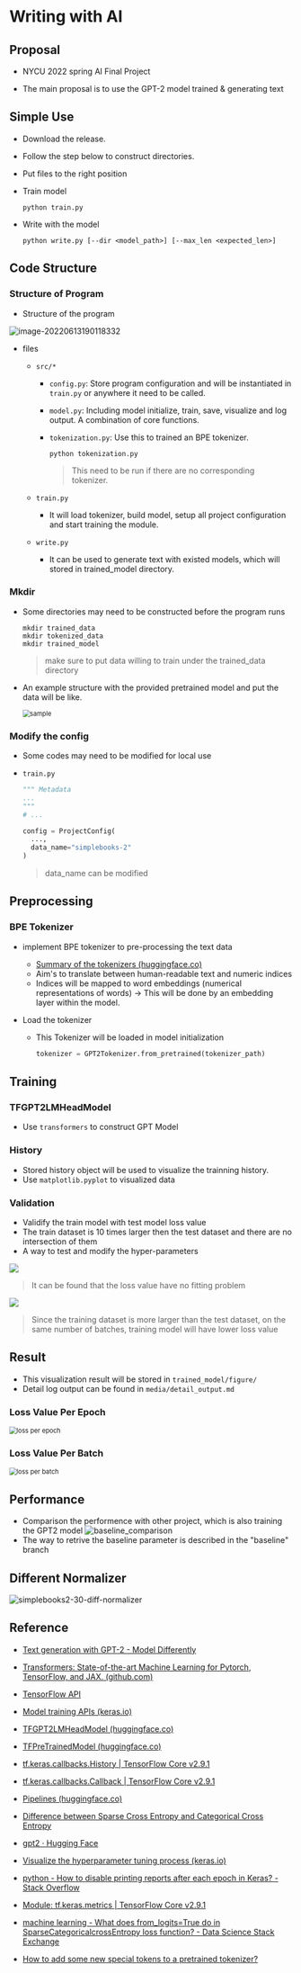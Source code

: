 # Writing with AI

## Proposal

- NYCU 2022 spring AI Final Project

- The main proposal is to use the GPT-2 model trained & generating text

## Simple Use

- Download the release.

- Follow the step below to construct directories.

- Put files to the right position

- Train model

  ```shell
  python train.py
  ```

- Write with the model

	```shell
	python write.py [--dir <model_path>] [--max_len <expected_len>]
	```

## Code Structure

### Structure of Program

- Structure of the program

<img src="media/sample-code-structure-before.jpg" alt="image-20220613190118332"  />

- files

  - `src/*`

    - `config.py`: Store program configuration and will be instantiated in `train.py` or anywhere it need to be called.

    - `model.py`: Including model initialize, train, save, visualize and log output. A combination of core functions.

    - `tokenization.py`: Use this to trained an BPE tokenizer.

      ```shell
      python tokenization.py
      ```

      > This need to be run if there are no corresponding tokenizer.

  - `train.py`

    - It will load tokenizer, build model, setup all project configuration and start training the module.

  - `write.py`

    - It can be used to generate text with existed models, which will stored in trained_model directory.

### Mkdir

- Some directories may need to be constructed before the program runs

  ```shell
  mkdir trained_data
  mkdir tokenized_data
  mkdir trained_model
  ```

  > make sure to put data willing to train under the trained_data directory

- An example structure with the provided pretrained model and put the data will be like.

  <img src="media/sample-code-structure-release.png" alt="sample" style="zoom:80%;" />

  

### Modify the config

- Some codes may need to be modified for local use

- `train.py`

  ```python
  """ Metadata
  ...
  """
  # ...
  
  config = ProjectConfig(
  	...,
  	data_name="simplebooks-2"
  )
  ```

  > data_name can be modified

## Preprocessing

### BPE Tokenizer

- implement BPE tokenizer to pre-processing the text data

  - [Summary of the tokenizers (huggingface.co)](https://huggingface.co/docs/transformers/tokenizer_summary)
  - Aim's to translate between human-readable text and numeric indices
  - Indices will be mapped to word embeddings (numerical representations of words) -> This will be done by an embedding layer within the model. 

- Load the tokenizer

  - This Tokenizer will be loaded in model initialization

    ```python
    tokenizer = GPT2Tokenizer.from_pretrained(tokenizer_path)
    ```

## Training

### TFGPT2LMHeadModel

- Use `transformers` to construct GPT Model

### History

- Stored history object will be used to visualize the trainning history.
- Use `matplotlib.pyplot` to visualized data

### Validation

- Validify the train model with test model loss value 
- The train dataset is 10 times larger then the test dataset and there are no intersection of them
- A way to test and modify the hyper-parameters

![](media/simplebooks-2-train-50-test-epoch.png)
> It can be found that the loss value have no fitting problem

![](media/simplebooks-2-50-train-test-batch.png)
> Since the training dataset is more larger than the test dataset, on the same number of batches, training model will have lower loss value


## Result

- This visualization result will be stored in `trained_model/figure/`
- Detail log output can be found in `media/detail_output.md`

### Loss Value Per Epoch

<img src="media/samplebooks2-50-epoch.png" alt="loss per epoch" style="zoom:80%;" />

### Loss Value Per Batch

<img src="media/samplebooks2-50-batch.jpg" alt="loss per batch" style="zoom:80%;" />


## Performance
- Comparison the performence with other project, which is also training the GPT2 model
![baseline_comparison](media/baseline_comparison.png)
- The way to retrive the baseline parameter is described in the "baseline" branch


## Different Normalizer

![simplebooks2-30-diff-normalizer](media/simplebooks2-30-diff-normalizer.png)



## Reference

- [Text generation with GPT-2 - Model Differently](https://www.modeldifferently.com/en/2021/12/generación-de-fake-news-con-gpt-2/)

- [Transformers: State-of-the-art Machine Learning for Pytorch, TensorFlow, and JAX. (github.com)](https://github.com/huggingface/transformers)
- [TensorFlow API](https://www.tensorflow.org/api_docs/python/tf?hl=zh-tw)
- [Model training APIs (keras.io)](https://keras.io/api/models/model_training_apis/)
- [TFGPT2LMHeadModel (huggingface.co)](https://huggingface.co/docs/transformers/v4.19.4/en/model_doc/gpt2#transformers.TFGPT2LMHeadModel)
- [TFPreTrainedModel (huggingface.co)](https://huggingface.co/docs/transformers/v4.19.4/en/main_classes/model#transformers.TFPreTrainedModel)
- [tf.keras.callbacks.History  | TensorFlow Core v2.9.1](https://www.tensorflow.org/api_docs/python/tf/keras/callbacks/History)
- [tf.keras.callbacks.Callback  | TensorFlow Core v2.9.1](https://www.tensorflow.org/api_docs/python/tf/keras/callbacks/Callback)
- [Pipelines (huggingface.co)](https://huggingface.co/docs/transformers/v4.19.4/en/main_classes/pipelines#transformers.TextGenerationPipeline)
- [Difference between Sparse Cross Entropy and Categorical Cross Entropy](https://ithelp.ithome.com.tw/articles/10271081)

- [gpt2 · Hugging Face](https://huggingface.co/gpt2)
- [Visualize the hyperparameter tuning process (keras.io)](https://keras.io/guides/keras_tuner/visualize_tuning/)
- [python - How to disable printing reports after each epoch in Keras? - Stack Overflow](https://stackoverflow.com/questions/44931689/how-to-disable-printing-reports-after-each-epoch-in-keras)
- [Module: tf.keras.metrics  | TensorFlow Core v2.9.1](https://www.tensorflow.org/api_docs/python/tf/keras/metrics)
- [machine learning - What does from_logits=True do in SparseCategoricalcrossEntropy loss function? - Data Science Stack Exchange](https://datascience.stackexchange.com/questions/73093/what-does-from-logits-true-do-in-sparsecategoricalcrossentropy-loss-function)
- [How to add some new special tokens to a pretrained tokenizer?](https://github.com/huggingface/tokenizers/issues/247)

